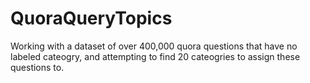 # QuoraQueryTopics
Working with a dataset of over 400,000 quora questions that have no labeled cateogry, and attempting to find 20 cateogries to assign these questions to. 
